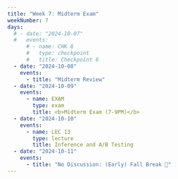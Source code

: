 ```yaml
---
title: "Week 7: Midterm Exam"
weekNumber: 7
days:
  # - date: "2024-10-07"
  #   events:
      # - name: CHK 6
      #   type: checkpoint
      #   title: Checkpoint 6
  - date: "2024-10-08"
    events:
      - title: "Midterm Review"
  - date: "2024-10-09"
    events:
      - name: EXAM
        type: exam
        title: <b>Midterm Exam (7-9PM)</b>
  - date: "2024-10-10"
    events:
      - name: LEC 13
        type: lecture
        title: Inference and A/B Testing
  - date: "2024-10-11"
    events:
      - title: "No Discussion: (Early) Fall Break 🍁"
---
```

